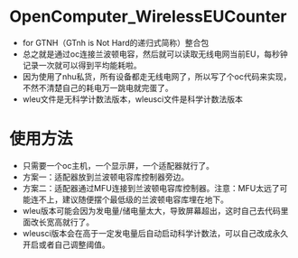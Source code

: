 # OpenComputer_WirelessEUCounter
- for GTNH（GTnh is Not Hard的递归式简称）整合包
- 总之就是通过oc连接兰波顿电容，然后就可以读取无线电网当前EU，每秒钟记录一次就可以得到平均能耗啦。
- 因为使用了nhu私货，所有设备都走无线电网了，所以写了个oc代码来实现，不然不清楚自己的耗电万一跳电就完蛋了。
- wleu文件是无科学计数法版本，wleusci文件是科学计数法版本

# 使用方法
- 只需要一个oc主机，一个显示屏，一个适配器就行了。
- 方案一：适配器放到兰波顿电容库控制器旁边。
- 方案二：适配器通过MFU连接到兰波顿电容库控制器。注意：MFU太远了可能连不上，建议随便摆个最低级的兰波顿电容库埋在地下。
- wleu版本可能会因为发电量/储电量太大，导致屏幕超出，这时自己去代码里面改长宽高就行了。
- wleusci版本会在高于一定发电量后自动启动科学计数法，可以自己改成永久开启或者自己调整阈值。
